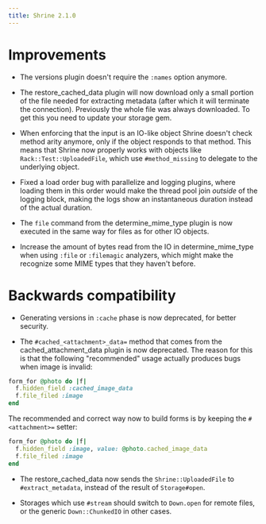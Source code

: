 ```yaml
---
title: Shrine 2.1.0
---
```


Improvements
============

* The versions plugin doesn't require the `:names` option anymore.

* The restore_cached_data plugin will now download only a small portion of the
  file needed for extracting metadata (after which it will terminate the
  connection). Previously the whole file was always downloaded. To get this
  you need to update your storage gem.

* When enforcing that the input is an IO-like object Shrine doesn't check
  method arity anymore, only if the object responds to that method. This means
  that Shrine now properly works with objects like `Rack::Test::UploadedFile`,
  which use `#method_missing` to delegate to the underlying object.

* Fixed a load order bug with parallelize and logging plugins, where loading
  them in this order would make the thread pool join *outside* of the logging
  block, making the logs show an instantaneous duration instead of the actual
  duration.

* The `file` command from the determine_mime_type plugin is now executed in the
  same way for files as for other IO objects.

* Increase the amount of bytes read from the IO in determine_mime_type when
  using `:file` or `:filemagic` analyzers, which might make the recognize some
  MIME types that they haven't before.

Backwards compatibility
=======================

* Generating versions in `:cache` phase is now deprecated, for better security.

* The `#cached_<attachment>_data=` method that comes from the
  cached_attachment_data plugin is now deprecated. The reason for this is that
  the following "recommended" usage actually produces bugs when image is
  invalid:

```rb
form_for @photo do |f|
  f.hidden_field :cached_image_data
  f.file_filed :image
end
```

  The recommended and correct way now to build forms is by keeping the
  `#<attachment>=` setter:

```rb
form_for @photo do |f|
  f.hidden_field :image, value: @photo.cached_image_data
  f.file_filed :image
end
```

* The restore_cached_data now sends the `Shrine::UploadedFile` to
  `#extract_metadata`, instead of the result of `Storage#open`.

* Storages which use `#stream` should switch to `Down.open` for remote files, or
  the generic `Down::ChunkedIO` in other cases.
